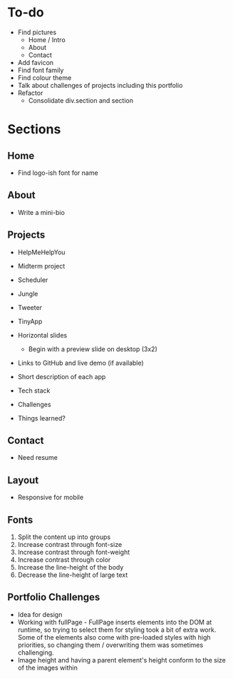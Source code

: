 # To-do

- Find pictures
  - Home / Intro
  - About
  - Contact
- Add favicon
- Find font family
- Find colour theme
- Talk about challenges of projects including this portfolio
- Refactor
  - Consolidate div.section and section

# Sections

## Home

- Find logo-ish font for name

## About

- Write a mini-bio

## Projects

- HelpMeHelpYou
- Midterm project
- Scheduler
- Jungle
- Tweeter
- TinyApp

- Horizontal slides
  - Begin with a preview slide on desktop (3x2)
- Links to GitHub and live demo (if available)
- Short description of each app
- Tech stack
- Challenges
- Things learned?

## Contact

- Need resume

## Layout

- Responsive for mobile

## Fonts

1. Split the content up into groups
2. Increase contrast through font-size
3. Increase contrast through font-weight
4. Increase contrast through color
5. Increase the line-height of the body
6. Decrease the line-height of large text

## Portfolio Challenges

- Idea for design
- Working with fullPage - FullPage inserts elements into the DOM at runtime, so trying to select them for styling took a bit of extra work. Some of the elements also come with pre-loaded styles with high priorities, so changing them / overwriting them was sometimes challenging.
- Image height and having a parent element's height conform to the size of the images within
